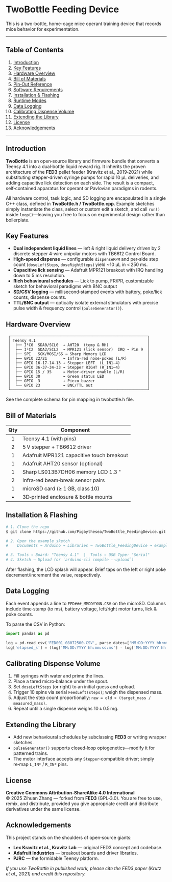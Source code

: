 # TwoBottle Feeding Device

This is a two-bottle, home-cage mice operant training device that records mice behavior for experimentation.

---

## Table of Contents

1. [Introduction](#introduction)
2. [Key Features](#key-features)
3. [Hardware Overview](#hardware-overview)
4. [Bill of Materials](#bill-of-materials)
5. [Pin‑Out Reference](#pin-out-reference)
6. [Software Requirements](#software-requirements)
7. [Installation & Flashing](#installation--flashing)
8. [Runtime Modes](#runtime-modes)
9. [Data Logging](#data-logging)
10. [Calibrating Dispense Volume](#calibrating-dispense-volume)
11. [Extending the Library](#extending-the-library)
12. [License](#license)
13. [Acknowledgements](#acknowledgements)

---

## Introduction

**TwoBottle** is an open‑source library and firmware bundle that converts a Teensy 4.1 into a dual‑bottle liquid reward rig.  It inherits the proven architecture of the **FED3** pellet feeder (Kravitz et al., 2019‑2021) while substituting stepper‑driven syringe pumps for rapid 10 µL deliveries, and adding capacitive lick detection on each side. The result is a compact, self‑contained apparatus for operant or Pavlovian paradigms in rodents.

All hardware control, task logic, and SD logging are encapsulated in a single C++ class, defined in **TwoBottle.h / TwoBottle.cpp**.  Example sketches simply instantiate the class, select or custom edit a sketch, and call `run()` inside `loop()`—leaving you free to focus on experimental design rather than boilerplate.

## Key Features

* **Dual independent liquid lines** — left & right liquid delivery driven by 2 discrete stepper 4‑wire unipolar motors with TB6612 Control Board.
* **High‑speed dispense** — configurable `dispenseRPM` and per‑side step count (`doseLeftSteps`, `doseRightSteps`) yield \~10 µL in < 250 ms.
* **Capacitive lick sensing** — Adafruit MPR121 breakout with IRQ handling down to 5 ms resolution.
* **Rich behavioural schedules** — Lick to pump, FR/PR, customizable sketch for behavioral paradigms with BNC output
* **SD/CSV logging** — millisecond‑stamped events with battery, poke/lick counts, dispense counts.
* **TTL/BNC output** — optically isolate external stimulators with precise pulse width & frequency control (`pulseGenerator()`).

## Hardware Overview

```
 ┌────────────────────────────────────────────────────────────┐
 │ Teensy 4.1                                                 │
 │  ├── I²C0  SDA0/SCL0  → AHT20  (temp & RH)                 │
 │  ├── I²C2  SDA2/SCL2  → MPR121 (lick sensor)  IRQ → Pin 9  │
 │  ├── SPI   SCK/MOSI/SS → Sharp Memory LCD                  │
 │  ├── GPIO 22/21       → Infra‑red nose‑pokes (L/R)         │ 
 │  ├── GPIO 16‑17‑14‑13 → Stepper LEFT  (L_IN1–4)            │
 │  ├── GPIO 36‑37‑34‑33 → Stepper RIGHT (R_IN1–4)            │
 │  ├── GPIO 15 / 35     → Motor‑driver enable (L/R)          │
 │  ├── GPIO 30          → Green status LED                   │
 │  ├── GPIO  3          → Piezo buzzer                       │
 │  └── GPIO 23          → BNC/TTL out                        │
 └────────────────────────────────────────────────────────────┘
```
See the complete schema for pin mapping in twobottle.h file. 

## Bill of Materials

| Qty | Component                                 |
| :-: | ----------------------------------------- |
|  1  | Teensy 4.1 (with pins)                    |
|  2  | 5 V stepper + TB6612 driver               |
|  1  | Adafruit MPR121 capacitive touch breakout |
|  1  | Adafruit AHT20 sensor (optional)          |
|  1  | Sharp LS013B7DH06 memory LCD 1.3 "        |
|  2  | Infra‑red beam‑break sensor pairs         |
|  1  | microSD card (≥ 1 GB, class 10)           |
|  •  | 3D‑printed enclosure & bottle mounts      |


## Installation & Flashing

```bash
# 1. Clone the repo
$ git clone https://github.com/Pigbythesea/TwoBottle_FeedingDevice.git

# 2. Open the example sketch
#    Documents → Arduino → Libraries → TwoBottle_FeedingDevice → examples

# 3. Tools → Board: "Teensy 4.1"  |  Tools → USB Type: "Serial"
# 4. Sketch → Upload (or `arduino-cli compile --upload`)
```

After flashing, the LCD splash will appear. Brief taps on the left or right poke decrement/increment the value, respectively.

## Data Logging

Each event appends a line to `FED###_MMDDYYNN.CSV` on the microSD.  Columns include time‑stamp (to ms), battery voltage, left/right motor turns, lick & poke counts.

To parse the CSV in Python:

```python
import pandas as pd

log = pd.read_csv('FED001_08072500.CSV', parse_dates=['MM:DD:YYYY hh:mm:ss:ms'])
log['elapsed_s'] = (log['MM:DD:YYYY hh:mm:ss:ms'] - log['MM:DD:YYYY hh:mm:ss:ms'][0]).dt.total_seconds()
```

## Calibrating Dispense Volume

1. Fill syringes with water and prime the lines.
2. Place a tared micro‑balance under the spout.
3. Set `doseLeftSteps` (or right) to an initial guess and upload.
4. Trigger 10 spins via serial `FeedLeft(steps)`; weigh the dispensed mass.
5. Adjust the step count proportionally: `new = old × (target_mass / measured_mass)`.
6. Repeat until a single dispense weighs 10 ± 0.5 mg.

## Extending the Library

* Add new behavioural schedules by subclassing **FED3** or writing wrapper sketches.
* `pulseGenerator()` supports closed‑loop optogenetics—modify it for patterned trains.
* The motor interface accepts any `Stepper`‑compatible driver; simply re‑map `L_IN*` / `R_IN*` pins.

## License

**Creative Commons Attribution‑ShareAlike 4.0 International**
© 2025 Zihuan Zhang — forked from **FED3** (GPL‑3.0).  You are free to use, remix, and distribute, provided you give appropriate credit and distribute derivatives under the same license.

## Acknowledgements

This project stands on the shoulders of open‑source giants:

* **Lex Kravitz et al., Kravitz Lab** — original FED3 concept and codebase.
* **Adafruit Industries** — breakout boards and driver libraries.
* **PJRC** — the formidable Teensy platform.

*If you use TwoBottle in published work, please cite the FED3 paper (Krutz et al., 2021) and credit this repository.*
